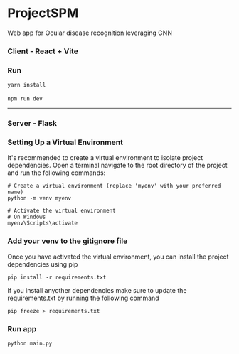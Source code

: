 # ProjectSPM
Web app for Ocular disease recognition leveraging CNN

### Client - React + Vite
### Run
`yarn install` <br /><br />
`npm run dev`

***

### Server - Flask
### Setting Up a Virtual Environment
It's recommended to create a virtual environment to isolate project dependencies. Open a terminal navigate to the root directory of the project and run the following commands:
```
# Create a virtual environment (replace 'myenv' with your preferred name)
python -m venv myenv
```
```
# Activate the virtual environment
# On Windows
myenv\Scripts\activate
```

### Add your venv to the gitignore file

Once you have activated the virtual environment, you can install the project dependencies using pip
```
pip install -r requirements.txt
```

If you install anyother dependencies make sure to update the requirements.txt by running the following command
```
pip freeze > requirements.txt
```


### Run app
```
python main.py
```








